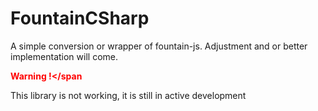 # FountainCSharp
A simple conversion or wrapper of fountain-js. Adjustment and or better implementation will come.

**<span style='color:red'>Warning !</span**

This library  is not working, it is still in active development
